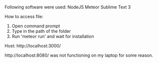 Following software were used:
NodeJS
Meteor
Sublime Text 3

How to access file:
1. Open command prompt
2. Type in the path of the folder
3. Run 'meteor run' and wait for installation 

Host:
http://localhost:3000/


http://localhost:8080/ was not functioning on my laptop for some reason.
